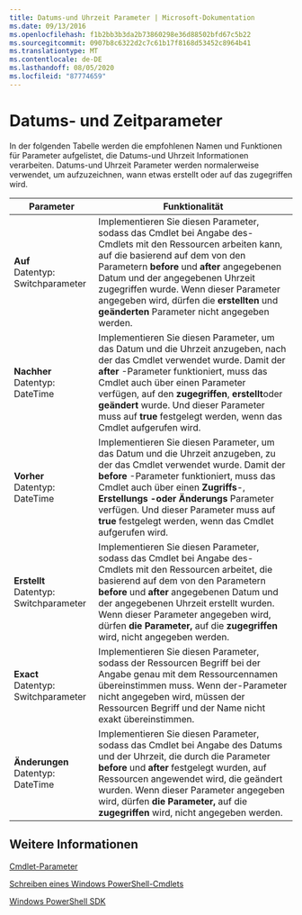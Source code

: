 ```yaml
---
title: Datums-und Uhrzeit Parameter | Microsoft-Dokumentation
ms.date: 09/13/2016
ms.openlocfilehash: f1b2bb3b3da2b73860298e36d88502bfd67c5b22
ms.sourcegitcommit: 0907b8c6322d2c7c61b17f8168d53452c8964b41
ms.translationtype: MT
ms.contentlocale: de-DE
ms.lasthandoff: 08/05/2020
ms.locfileid: "87774659"
---
```

# <a name="date-and-time-parameters"></a>Datums- und Zeitparameter

In der folgenden Tabelle werden die empfohlenen Namen und Funktionen für Parameter aufgelistet, die Datums-und Uhrzeit Informationen verarbeiten. Datums-und Uhrzeit Parameter werden normalerweise verwendet, um aufzuzeichnen, wann etwas erstellt oder auf das zugegriffen wird.

|Parameter|Funktionalität|
|---|---|
|**Auf**<br>Datentyp: Switchparameter|Implementieren Sie diesen Parameter, sodass das Cmdlet bei Angabe des-Cmdlets mit den Ressourcen arbeiten kann, auf die basierend auf dem von den Parametern **before** und **after** angegebenen Datum und der angegebenen Uhrzeit zugegriffen wurde. Wenn dieser Parameter angegeben wird, dürfen die **erstellten** und **geänderten** Parameter nicht angegeben werden.|
|**Nachher**<br>Datentyp: DateTime|Implementieren Sie diesen Parameter, um das Datum und die Uhrzeit anzugeben, nach der das Cmdlet verwendet wurde. Damit der **after** -Parameter funktioniert, muss das Cmdlet auch über einen Parameter verfügen, auf den **zugegriffen**, **erstellt**oder **geändert** wurde. Und dieser Parameter muss auf **true** festgelegt werden, wenn das Cmdlet aufgerufen wird.|
|**Vorher**<br>Datentyp: DateTime|Implementieren Sie diesen Parameter, um das Datum und die Uhrzeit anzugeben, zu der das Cmdlet verwendet wurde. Damit der **before** -Parameter funktioniert, muss das Cmdlet auch über einen **Zugriffs**-, **Erstellungs** **-oder Änderungs** Parameter verfügen. Und dieser Parameter muss auf **true** festgelegt werden, wenn das Cmdlet aufgerufen wird.|
|**Erstellt**<br>Datentyp: Switchparameter|Implementieren Sie diesen Parameter, sodass das Cmdlet bei Angabe des-Cmdlets mit den Ressourcen arbeitet, die basierend auf dem von den Parametern **before** und **after** angegebenen Datum und der angegebenen Uhrzeit erstellt wurden. Wenn dieser Parameter angegeben wird, dürfen **die Parameter,** auf die **zugegriffen** wird, nicht angegeben werden.|
|**Exact**<br>Datentyp: Switchparameter|Implementieren Sie diesen Parameter, sodass der Ressourcen Begriff bei der Angabe genau mit dem Ressourcennamen übereinstimmen muss. Wenn der-Parameter nicht angegeben wird, müssen der Ressourcen Begriff und der Name nicht exakt übereinstimmen.|
|**Änderungen**<br>Datentyp: DateTime|Implementieren Sie diesen Parameter, sodass das Cmdlet bei Angabe des Datums und der Uhrzeit, die durch die Parameter **before** und **after** festgelegt wurden, auf Ressourcen angewendet wird, die geändert wurden. Wenn dieser Parameter angegeben wird, dürfen **die Parameter,** auf die **zugegriffen** wird, nicht angegeben werden.|
## <a name="see-also"></a>Weitere Informationen

[Cmdlet-Parameter](./cmdlet-parameters.md)

[Schreiben eines Windows PowerShell-Cmdlets](./writing-a-windows-powershell-cmdlet.md)

[Windows PowerShell SDK](../windows-powershell-reference.md)
